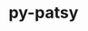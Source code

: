 ---
title: "py-patsy"
layout: cache
categories: [package, develop]
meta: {"compilers": ["none"], "num_specs": 51, "num_specs_by_stack": {"e4s": 4, "root": 51}, "oss": ["ubuntu22.04"], "platforms": ["linux"], "stacks": ["e4s", "root"], "targets": ["x86_64_v3"], "versions": ["0.5.4", "1.0.1"]}
spec_details: [{"compiler": "none", "hash": "2mvhuf4flnn2xh4tmgvh3bkxrc6fqna5", "os": "ubuntu22.04", "platform": "linux", "size": "-", "stacks": ["root"], "target": "x86_64_v3", "variants": ["build_system=python_pip", "~splines"], "versions": ["0.5.4"]}, {"compiler": "none", "hash": "2xlnrzqnpiy4h6abc5a2yl3kaxwup6km", "os": "ubuntu22.04", "platform": "linux", "size": "-", "stacks": ["root"], "target": "x86_64_v3", "variants": ["build_system=python_pip", "~splines"], "versions": ["0.5.4"]}, {"compiler": "none", "hash": "4eigf4vgpjwmitg64hhlpxlwtrptuspu", "os": "ubuntu22.04", "platform": "linux", "size": "-", "stacks": ["root"], "target": "x86_64_v3", "variants": ["build_system=python_pip", "~splines"], "versions": ["0.5.4"]}, {"compiler": "none", "hash": "4h4wpg7zqvs5ta4n27pbu7uihjimtm2n", "os": "ubuntu22.04", "platform": "linux", "size": "-", "stacks": ["e4s", "root"], "target": "x86_64_v3", "variants": ["build_system=python_pip", "~splines"], "versions": ["1.0.1"]}, {"compiler": "none", "hash": "52sov7btoyqyig5asmilvztvr6tdah4k", "os": "ubuntu22.04", "platform": "linux", "size": "-", "stacks": ["root"], "target": "x86_64_v3", "variants": ["build_system=python_pip", "~splines"], "versions": ["0.5.4"]}, {"compiler": "none", "hash": "5fqo4qkto3pyheofuvy3ube6s6zrhyyn", "os": "ubuntu22.04", "platform": "linux", "size": "-", "stacks": ["root"], "target": "x86_64_v3", "variants": ["build_system=python_pip", "~splines"], "versions": ["0.5.4"]}, {"compiler": "none", "hash": "5njik4bttroq5a3z5bg3q3yrf4mo56y7", "os": "ubuntu22.04", "platform": "linux", "size": "-", "stacks": ["root"], "target": "x86_64_v3", "variants": ["build_system=python_pip", "~splines"], "versions": ["0.5.4"]}, {"compiler": "none", "hash": "5rdkyaonoljc53f3dpdvbx2rbxht5bs2", "os": "ubuntu22.04", "platform": "linux", "size": "-", "stacks": ["root"], "target": "x86_64_v3", "variants": ["build_system=python_pip", "~splines"], "versions": ["0.5.4"]}, {"compiler": "none", "hash": "5vtlzxbpd6x3zbxlv3ppq2bgdgtusfdk", "os": "ubuntu22.04", "platform": "linux", "size": "-", "stacks": ["root"], "target": "x86_64_v3", "variants": ["build_system=python_pip", "~splines"], "versions": ["0.5.4"]}, {"compiler": "none", "hash": "5vztuo3pp5elu5xh26mpewimoxy7b4wd", "os": "ubuntu22.04", "platform": "linux", "size": "-", "stacks": ["root"], "target": "x86_64_v3", "variants": ["build_system=python_pip", "~splines"], "versions": ["0.5.4"]}, {"compiler": "none", "hash": "72penkavmruyooiiomfheuqz6bmy2hb5", "os": "ubuntu22.04", "platform": "linux", "size": "-", "stacks": ["root"], "target": "x86_64_v3", "variants": ["build_system=python_pip", "~splines"], "versions": ["0.5.4"]}, {"compiler": "none", "hash": "7imqidt5w2d4ih5occrqklxojotcc55i", "os": "ubuntu22.04", "platform": "linux", "size": "-", "stacks": ["root"], "target": "x86_64_v3", "variants": ["build_system=python_pip", "~splines"], "versions": ["0.5.4"]}, {"compiler": "none", "hash": "a7q6zhdvkexgtplnp52ujp6suda2n5mg", "os": "ubuntu22.04", "platform": "linux", "size": "-", "stacks": ["root"], "target": "x86_64_v3", "variants": ["build_system=python_pip", "~splines"], "versions": ["0.5.4"]}, {"compiler": "none", "hash": "b3ksxmuhlhckujkigjpssci5vmkghn7y", "os": "ubuntu22.04", "platform": "linux", "size": "-", "stacks": ["root"], "target": "x86_64_v3", "variants": ["build_system=python_pip", "~splines"], "versions": ["0.5.4"]}, {"compiler": "none", "hash": "bqwydlfg5l7hdru26obhxplgpmyq2tyg", "os": "ubuntu22.04", "platform": "linux", "size": "-", "stacks": ["root"], "target": "x86_64_v3", "variants": ["build_system=python_pip", "~splines"], "versions": ["0.5.4"]}, {"compiler": "none", "hash": "bwi3xulxlxgumb2h5hgy4z5ozi5vm3rs", "os": "ubuntu22.04", "platform": "linux", "size": "-", "stacks": ["e4s", "root"], "target": "x86_64_v3", "variants": ["build_system=python_pip", "~splines"], "versions": ["1.0.1"]}, {"compiler": "none", "hash": "bwxlnekxf2ugewgk5v262kswqfriqzxd", "os": "ubuntu22.04", "platform": "linux", "size": "-", "stacks": ["root"], "target": "x86_64_v3", "variants": ["build_system=python_pip", "~splines"], "versions": ["0.5.4"]}, {"compiler": "none", "hash": "cpapuakzaku2a6apovzijsknidxrbdyz", "os": "ubuntu22.04", "platform": "linux", "size": "-", "stacks": ["root"], "target": "x86_64_v3", "variants": ["build_system=python_pip", "~splines"], "versions": ["0.5.4"]}, {"compiler": "none", "hash": "cxysxed4fosvlzkf3yat62zpxugftz22", "os": "ubuntu22.04", "platform": "linux", "size": "-", "stacks": ["root"], "target": "x86_64_v3", "variants": ["build_system=python_pip", "~splines"], "versions": ["1.0.1"]}, {"compiler": "none", "hash": "dp376jineukccuwwtl5uc6hpsc4wohvy", "os": "ubuntu22.04", "platform": "linux", "size": "-", "stacks": ["root"], "target": "x86_64_v3", "variants": ["build_system=python_pip", "~splines"], "versions": ["0.5.4"]}, {"compiler": "none", "hash": "elodsb5licxdizphnv7oaqaz4x3ju7i4", "os": "ubuntu22.04", "platform": "linux", "size": "-", "stacks": ["root"], "target": "x86_64_v3", "variants": ["build_system=python_pip", "~splines"], "versions": ["0.5.4"]}, {"compiler": "none", "hash": "h2n5bgpk5x6xw6iizsxf3jwtubsot6vd", "os": "ubuntu22.04", "platform": "linux", "size": "-", "stacks": ["e4s", "root"], "target": "x86_64_v3", "variants": ["build_system=python_pip", "~splines"], "versions": ["1.0.1"]}, {"compiler": "none", "hash": "h4xdr4qlm5tnmzmnx3ngh4orcwnw7x7w", "os": "ubuntu22.04", "platform": "linux", "size": "-", "stacks": ["root"], "target": "x86_64_v3", "variants": ["build_system=python_pip", "~splines"], "versions": ["0.5.4"]}, {"compiler": "none", "hash": "iu7lqpbvtda3lohgy4nnjuwzkpwm5yxe", "os": "ubuntu22.04", "platform": "linux", "size": "-", "stacks": ["root"], "target": "x86_64_v3", "variants": ["build_system=python_pip", "~splines"], "versions": ["0.5.4"]}, {"compiler": "none", "hash": "iuelkv4gptldr6o7pny4ckjnoxqd6sj6", "os": "ubuntu22.04", "platform": "linux", "size": "-", "stacks": ["root"], "target": "x86_64_v3", "variants": ["build_system=python_pip", "~splines"], "versions": ["0.5.4"]}, {"compiler": "none", "hash": "jl4nqxepwnbwau7p4yvb5lj2cmvajf7w", "os": "ubuntu22.04", "platform": "linux", "size": "-", "stacks": ["root"], "target": "x86_64_v3", "variants": ["build_system=python_pip", "~splines"], "versions": ["1.0.1"]}, {"compiler": "none", "hash": "k6tz2kqsi5fa3f4tzxhulvtazjlgoc2g", "os": "ubuntu22.04", "platform": "linux", "size": "-", "stacks": ["root"], "target": "x86_64_v3", "variants": ["build_system=python_pip", "~splines"], "versions": ["0.5.4"]}, {"compiler": "none", "hash": "kpjzwcofuk2tspoahtl5vjjm55tkkgud", "os": "ubuntu22.04", "platform": "linux", "size": "-", "stacks": ["root"], "target": "x86_64_v3", "variants": ["build_system=python_pip", "~splines"], "versions": ["0.5.4"]}, {"compiler": "none", "hash": "l63kcfsxc3m4zmn5dp2arcvhxny7v6ii", "os": "ubuntu22.04", "platform": "linux", "size": "-", "stacks": ["root"], "target": "x86_64_v3", "variants": ["build_system=python_pip", "~splines"], "versions": ["0.5.4"]}, {"compiler": "none", "hash": "lomd4hobgys3wjqce64d6mmugqpvlmuj", "os": "ubuntu22.04", "platform": "linux", "size": "-", "stacks": ["root"], "target": "x86_64_v3", "variants": ["build_system=python_pip", "~splines"], "versions": ["0.5.4"]}, {"compiler": "none", "hash": "m7xacuie22ev4hivxzvs5xfkjk4bla6y", "os": "ubuntu22.04", "platform": "linux", "size": "-", "stacks": ["root"], "target": "x86_64_v3", "variants": ["build_system=python_pip", "~splines"], "versions": ["0.5.4"]}, {"compiler": "none", "hash": "mbjo7i3dxccf4iaop52p2qfnf5etg77n", "os": "ubuntu22.04", "platform": "linux", "size": "-", "stacks": ["root"], "target": "x86_64_v3", "variants": ["build_system=python_pip", "~splines"], "versions": ["0.5.4"]}, {"compiler": "none", "hash": "mks6ek2edltxxamyuzgugfcy2os7fwc2", "os": "ubuntu22.04", "platform": "linux", "size": "-", "stacks": ["root"], "target": "x86_64_v3", "variants": ["build_system=python_pip", "~splines"], "versions": ["0.5.4"]}, {"compiler": "none", "hash": "oo3tuybfneqcbwysepx6w7gvv7utoeqe", "os": "ubuntu22.04", "platform": "linux", "size": "-", "stacks": ["root"], "target": "x86_64_v3", "variants": ["build_system=python_pip", "~splines"], "versions": ["1.0.1"]}, {"compiler": "none", "hash": "pebbrunqqacjpypdo5d5yzp7kp74kqtd", "os": "ubuntu22.04", "platform": "linux", "size": "-", "stacks": ["root"], "target": "x86_64_v3", "variants": ["build_system=python_pip", "~splines"], "versions": ["0.5.4"]}, {"compiler": "none", "hash": "pirvsyaaj6mbd7s3jfcfdmgznt2nrobd", "os": "ubuntu22.04", "platform": "linux", "size": "-", "stacks": ["root"], "target": "x86_64_v3", "variants": ["build_system=python_pip", "~splines"], "versions": ["0.5.4"]}, {"compiler": "none", "hash": "q6nekmw4qzg3vlc2a6gtab5sm4zi4lsz", "os": "ubuntu22.04", "platform": "linux", "size": "-", "stacks": ["root"], "target": "x86_64_v3", "variants": ["build_system=python_pip", "~splines"], "versions": ["0.5.4"]}, {"compiler": "none", "hash": "t3rcuir2cyjzmihszgyf362fexwdvsbi", "os": "ubuntu22.04", "platform": "linux", "size": "-", "stacks": ["root"], "target": "x86_64_v3", "variants": ["build_system=python_pip", "~splines"], "versions": ["0.5.4"]}, {"compiler": "none", "hash": "tmake2awqsoypqwsoqmiowxbd5kirvtw", "os": "ubuntu22.04", "platform": "linux", "size": "-", "stacks": ["root"], "target": "x86_64_v3", "variants": ["build_system=python_pip", "~splines"], "versions": ["0.5.4"]}, {"compiler": "none", "hash": "tqncdva45kwowhfltr565tsl6rxw2lmq", "os": "ubuntu22.04", "platform": "linux", "size": "-", "stacks": ["root"], "target": "x86_64_v3", "variants": ["build_system=python_pip", "~splines"], "versions": ["0.5.4"]}, {"compiler": "none", "hash": "ukyabwpnevcxsnu6ssu7sahnio42c5aa", "os": "ubuntu22.04", "platform": "linux", "size": "-", "stacks": ["root"], "target": "x86_64_v3", "variants": ["build_system=python_pip", "~splines"], "versions": ["0.5.4"]}, {"compiler": "none", "hash": "uobapfwh6ldga2ynhcjiuzbmblpykoej", "os": "ubuntu22.04", "platform": "linux", "size": "-", "stacks": ["root"], "target": "x86_64_v3", "variants": ["build_system=python_pip", "~splines"], "versions": ["0.5.4"]}, {"compiler": "none", "hash": "vyzj4rpnxp57ovqobft6ffcn2h2lxa42", "os": "ubuntu22.04", "platform": "linux", "size": "-", "stacks": ["root"], "target": "x86_64_v3", "variants": ["build_system=python_pip", "~splines"], "versions": ["0.5.4"]}, {"compiler": "none", "hash": "w7wlq5g3k723t3n45igzfp3uy2o3o2m5", "os": "ubuntu22.04", "platform": "linux", "size": "-", "stacks": ["root"], "target": "x86_64_v3", "variants": ["build_system=python_pip", "~splines"], "versions": ["0.5.4"]}, {"compiler": "none", "hash": "whzosd6fukocqt24i35bcyouursk4ts2", "os": "ubuntu22.04", "platform": "linux", "size": "-", "stacks": ["root"], "target": "x86_64_v3", "variants": ["build_system=python_pip", "~splines"], "versions": ["0.5.4"]}, {"compiler": "none", "hash": "x2tomvbkg2bcsfkio7sr7yto5o227ftj", "os": "ubuntu22.04", "platform": "linux", "size": "-", "stacks": ["root"], "target": "x86_64_v3", "variants": ["build_system=python_pip", "~splines"], "versions": ["0.5.4"]}, {"compiler": "none", "hash": "xpvmtjak3v7cr72olf6qqrb43j23rbdq", "os": "ubuntu22.04", "platform": "linux", "size": "-", "stacks": ["root"], "target": "x86_64_v3", "variants": ["build_system=python_pip", "~splines"], "versions": ["0.5.4"]}, {"compiler": "none", "hash": "ycpe3i5uaov5355e6ljfk2ankhwq2ljp", "os": "ubuntu22.04", "platform": "linux", "size": "-", "stacks": ["root"], "target": "x86_64_v3", "variants": ["build_system=python_pip", "~splines"], "versions": ["0.5.4"]}, {"compiler": "none", "hash": "yyvm6noidn7xdcpjkszhnhmpik7zo6ps", "os": "ubuntu22.04", "platform": "linux", "size": "-", "stacks": ["e4s", "root"], "target": "x86_64_v3", "variants": ["build_system=python_pip", "~splines"], "versions": ["1.0.1"]}, {"compiler": "none", "hash": "zau3r5gvpmjlfhxo6ldk452m3ujlqqnk", "os": "ubuntu22.04", "platform": "linux", "size": "-", "stacks": ["root"], "target": "x86_64_v3", "variants": ["build_system=python_pip", "~splines"], "versions": ["0.5.4"]}, {"compiler": "none", "hash": "zeqvfdeythi4yhugp7tijfxujv5xxbpz", "os": "ubuntu22.04", "platform": "linux", "size": "-", "stacks": ["root"], "target": "x86_64_v3", "variants": ["build_system=python_pip", "~splines"], "versions": ["0.5.4"]}]
---